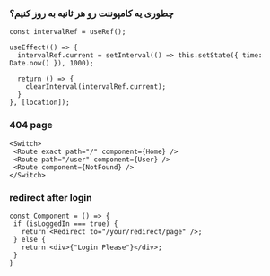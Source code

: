 ### چطوری یه کامپوننت رو هر ثانیه به روز کنیم؟
 ```
 const intervalRef = useRef();

useEffect(() => {
   intervalRef.current = setInterval(() => this.setState({ time: Date.now() }), 1000);

   return () => {
     clearInterval(intervalRef.current);
   }
}, [location]);
 ```

 ### 404 page
 ```
 <Switch>
  <Route exact path="/" component={Home} />
  <Route path="/user" component={User} />
  <Route component={NotFound} />
</Switch>
 ```


 ### redirect after login
 ```
 const Component = () => {
  if (isLoggedIn === true) {
    return <Redirect to="/your/redirect/page" />;
  } else {
    return <div>{"Login Please"}</div>;
  }
}
 ```